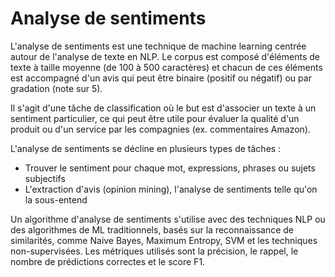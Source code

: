 # Analyse de sentiments

L'analyse de sentiments est une technique de machine learning centrée autour de l'analyse de texte en NLP. Le corpus est composé d'éléments de texte à taille moyenne (de 100 à 500 caractères) et chacun de ces éléments est accompagné d'un avis qui peut être binaire (positif ou négatif) ou par gradation (note sur 5). 

Il s'agit d'une tâche de classification où le but est d'associer un texte à un sentiment particulier, ce qui peut être utile pour évaluer la qualité d'un produit ou d'un service par les compagnies (ex. commentaires Amazon).

L'analyse de sentiments se décline en plusieurs types de tâches :

* Trouver le sentiment pour chaque mot, expressions, phrases ou sujets subjectifs
* L'extraction d'avis (opinion mining), l'analyse de sentiments telle qu'on la sous-entend

Un algorithme d'analyse de sentiments s'utilise avec des techniques NLP ou des algorithmes de ML traditionnels, basés sur la reconnaissance de similarités, comme Naive Bayes, Maximum Entropy, SVM et les techniques non-supervisées. Les métriques utilisés sont la précision, le rappel, le nombre de prédictions correctes et le score F1.



